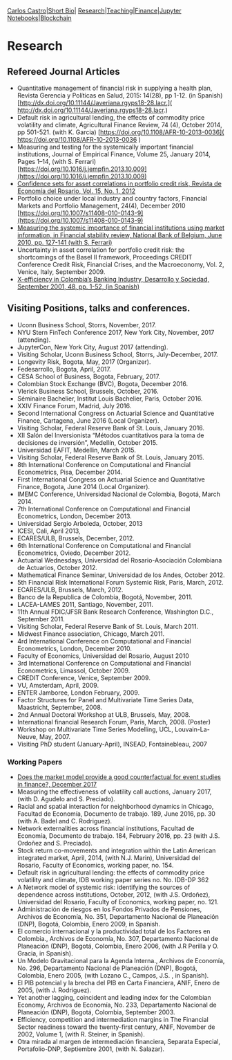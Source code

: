 [Carlos Castro](index.md)|[Short Bio](cv.md)| [Research](res.md)|[Teaching](teach.md)|[Finance](Fin.md)|[Jupyter Notebooks](Jup.md)|[Blockchain](Block.md)      

# Research

## Refereed Journal Articles

* Quantitative management of financial risk in supplying a health plan, Revista Gerencia y Políticas en Salud, 2015: 14(28), pp 1-12. (in Spanish) [http://dx.doi.org/10.11144/Javeriana.rgyps18-28.lacr.]( http://dx.doi.org/10.11144/Javeriana.rgyps18-28.lacr.) 
* Default risk in agricultural lending, the effects of commodity price volatility and climate, Agricultural Finance Review, 74 (4), October 2014, pp 501-521. (with K. Garcia) [https://doi.org/10.1108/AFR-10-2013-0036]( https://doi.org/10.1108/AFR-10-2013-0036 )
* Measuring and testing for the systemically important financial institutions, Journal of Empirical Finance, Volume 25, January 2014, Pages 1–14, (with S. Ferrari) [https://doi.org/10.1016/j.jempfin.2013.10.009](https://doi.org/10.1016/j.jempfin.2013.10.009)
* [Confidence sets for asset correlations in portfolio credit risk, Revista de Economía del Rosario, Vol. 15, No. 1, 2012](http://repository.urosario.edu.co/handle/10336/11217)
* Portfolio choice under local industry and country factors, Financial Markets and Portfolio Management, 24(4), December 2010 [https://doi.org/10.1007/s11408-010-0143-9](https://doi.org/10.1007/s11408-010-0143-9)
* [Measuring the systemic importance of financial institutions using market information, in Financial stability review, National Bank of Belgium, June 2010, pp. 127-141 (with S. Ferrari)](https://www.nbb.be/doc/ts/publications/fsr/fsr_2010_en.pdf)
* Uncertainty in asset correlation for portfolio credit risk: the shortcomings of the Basel II framework, Proceedings CREDIT Conference Credit Risk, Financial Crises, and the Macroeconomy, Vol. 2, Venice, Italy, September 2009.
* [X-efficiency in Colombia’s Banking Industry, Desarrollo y Sociedad, September 2001, 48, pp. 1-52, (in Spanish)](https://economia.uniandes.edu.co/images/archivos/pdfs/Articulos_Revista_Desarrollo_y_Sociedad/Articulo48_4.pdf)

## Visiting Positions, talks and conferences.

* Uconn Business School, Storrs, November, 2017.
* NYU Stern FinTech Conference 2017, New York City, November, 2017 (attending).
* JupyterCon, New York City, August 2017 (attending).
* Visiting Scholar, Uconn Business School, Storrs, July-December, 2017.
*	Longevity Risk, Bogota, May, 2017 (Organizer).
*	Fedesarrollo, Bogota, April, 2017.
*	CESA School of Business, Bogota, February, 2017.
*	Colombian Stock Exchange (BVC), Bogota, December 2016.
*	Vlerick Business School, Brussels, October, 2016.
*	Séminaire Bachelier, Institut Louis Bachelier, Paris, October 2016.
*	XXIV Finance Forum, Madrid, July 2016.
*	Second International Congress on Actuarial Science and Quantitative Finance, Cartagena, June 2016 (Local Organizer).
*	Visiting Scholar, Federal Reserve Bank of St. Louis, January 2016.
*	XII Salón del Inversionista “Métodos cuantitativos para la toma de decisiones de inversión”, Medellín, October 2015.
*	Universidad EAFIT, Medellin, March 2015.
*	Visiting Scholar, Federal Reserve Bank of St. Louis, January 2015.
*	8th International Conference on Computational and Financial Econometrics, Pisa, December 2014.
*	First International Congress on Actuarial Science and Quantitative Finance, Bogota, June 2014 (Local Organizer).
*	IMEMC Conference, Universidad Nacional de Colombia, Bogotá, March 2014.
*	7th International Conference on Computational and Financial Econometrics,   London, December 2013.
*	Universidad Sergio Arboleda, October, 2013
*	ICESI, Cali, April 2013,
*	ECARES/ULB, Brussels, December, 2012. 
*	6th International Conference on Computational and Financial Econometrics, Oviedo, December 2012.
*	Actuarial Wednesdays, Universidad del Rosario-Asociación Colombiana de Actuarios, October 2012.
*	Mathematical Finance Seminar, Universidad de los Andes, October 2012.
*	5th Financial Risk International Forum Systemic Risk, Paris, March, 2012.
*	ECARES/ULB, Brussels, March, 2012. 
*	Banco de la Republica de Colombia, Bogotá, November, 2011. 
*	LACEA-LAMES 2011, Santiago, November, 2011. 
*	11th Annual FDIC/JFSR Bank Research Conference, Washington D.C., September 2011.
*	Visiting Scholar, Federal Reserve Bank of St. Louis, March 2011.
*	Midwest Finance association, Chicago, March 2011. 
*	4rd International Conference on Computational and Financial Econometrics,     London, December 2010. 
*	Faculty of Economics, Universidad del Rosario, August 2010
*	3rd International Conference on Computational and Financial Econometrics, Limassol, October 2009. 
*	CREDIT Conference, Venice, September 2009. 
*	VU, Amsterdam, April, 2009. 
*	ENTER Jamboree, London February, 2009. 
*	Factor Structures for Panel and Multivariate Time Series Data, Maastricht, September, 2008. 
*	2nd Annual Doctoral Workshop at ULB, Brussels, May, 2008.
*	International financial Research Forum, Paris, March, 2008. (Poster)
*	Workshop on Multivariate Time Series Modelling, UCL, Louvain-La-Neuve, May, 2007. 
* Visiting PhD student (January-April), INSEAD, Fontainebleau, 2007

### Working Papers

*	[Does the market model provide a good counterfactual for event studies in finance?, December 2017](https://papers.ssrn.com/sol3/papers.cfm?abstract_id=3084275)
* Measuring the effectiveness of volatility call auctions, January 2017, (with D. Agudelo and S. Preciado).
*	Racial and spatial interaction for neighborhood dynamics in Chicago, Facultad de Economía, Documento de trabajo. 189, June 2016, pp. 30 (with A. Badel and C. Rodriguez).
*	Network externalities across financial institutions, Facultad de Economía, Documento de trabajo. 184, February 2016, pp. 23 (with J.S. Ordoñez and S. Preciado).
*	Stock return co-movements and integration within the Latin American integrated market, April, 2014, (with N.J. Marin), Universidad del Rosario, Faculty of Economics, working paper, no. 154.
*	Default risk in agricultural lending: the effects of commodity price volatility and climate, IDB working paper series no. No. IDB-DP 362
*	A Network model of systemic risk: identifying the sources of dependence across institutions, October, 2012, (with J.S. Ordoñez), Universidad del Rosario, Faculty of Economics, working paper, no. 121.
*	Administración de riesgos en los Fondos Privados de Pensiones, Archivos de Economía, No. 351, Departamento Nacional de Planeación (DNP), Bogotá, Colombia, Enero 2009, in Spanish.
*	El comercio internacional y la productividad total de los Factores en Colombia., Archivos de Economía, No. 307, Departamento Nacional de Planeación (DNP), Bogotá, Colombia, Enero 2006, (with J.R Perilla y O. Gracia, in Spanish).
*	Un Modelo Gravitacional para la Agenda Interna., Archivos de Economía, No. 296, Departamento Nacional de Planeación (DNP), Bogotá, Colombia, Enero 2005, (with Lozano C., Campos, J.S. , in Spanish).
*	El PIB potencial y la brecha del PIB en Carta Financiera, ANIF, Enero de 2005, (with J. Rodriguez).
*	Yet another lagging, coincident and leading index for the Colombian Economy, Archivos de Economía, No. 233, Departamento Nacional de Planeación (DNP), Bogotá, Colombia, September 2003.
*	Efficiency, competition and intermediation margins in The Financial Sector readiness toward the twenty-first century, ANIF, November de 2002, Volume 1, (with R. Steiner, in Spanish).
*	Otra mirada al margen de intermediación financiera, Separata Especial, Portafolio-DNP, Septiembre 2001, (with N. Salazar).

